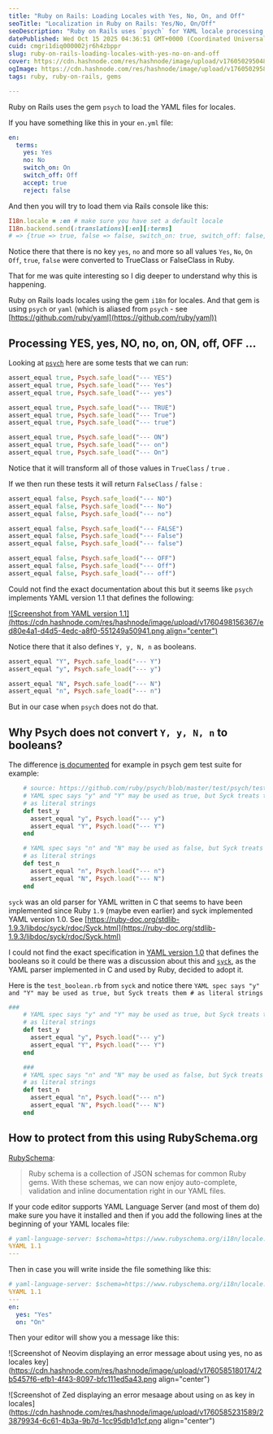 ```yaml
---
title: "Ruby on Rails: Loading Locales with Yes, No, On, and Off"
seoTitle: "Localization in Ruby on Rails: Yes/No, On/Off"
seoDescription: "Ruby on Rails uses `psych` for YAML locale processing that will load Yes/No, On/Off as booleans"
datePublished: Wed Oct 15 2025 04:36:51 GMT+0000 (Coordinated Universal Time)
cuid: cmgri1diq000002jr6h4zbppr
slug: ruby-on-rails-loading-locales-with-yes-no-on-and-off
cover: https://cdn.hashnode.com/res/hashnode/image/upload/v1760502950488/61a08276-fb05-418b-af46-24907ce52018.png
ogImage: https://cdn.hashnode.com/res/hashnode/image/upload/v1760502958853/225f052e-5b35-4ac4-a299-ec9e7b7465e1.png
tags: ruby, ruby-on-rails, gems

---
```


Ruby on Rails uses the gem `psych` to load the YAML files for locales.

If you have something like this in your `en.yml` file:

```yaml
en:
  terms:
    yes: Yes
    no: No
    switch_on: On
    switch_off: Off
    accept: true
    reject: false
```

And then you will try to load them via Rails console like this:

```ruby
I18n.locale = :en # make sure you have set a default locale
I18n.backend.send(:translations)[:en][:terms]
# => {true => true, false => false, switch_on: true, switch_off: false, accept: true, reject: false}
```

Notice there that there is no key `yes`, `no` and more so all values `Yes`, `No`, `On` `Off`, `true`, `false` were converted to TrueClass or FalseClass in Ruby.

That for me was quite interesting so I dig deeper to understand why this is happening.

Ruby on Rails loads locales using the gem `i18n` for locales. And that gem is using `psych` or `yaml` (which is aliased from `psych` - see [https://github.com/ruby/yaml](https://github.com/ruby/yaml))

## Processing YES, yes, NO, no, on, ON, off, OFF …

Looking at [`psych`](https://github.com/ruby/psych) here are some tests that we can run:

```ruby
assert_equal true, Psych.safe_load("--- YES")
assert_equal true, Psych.safe_load("--- Yes")
assert_equal true, Psych.safe_load("--- yes")

assert_equal true, Psych.safe_load("--- TRUE")
assert_equal true, Psych.safe_load("--- True")
assert_equal true, Psych.safe_load("--- true")

assert_equal true, Psych.safe_load("--- ON")
assert_equal true, Psych.safe_load("--- on")
assert_equal true, Psych.safe_load("--- On")
```

Notice that it will transform all of those values in `TrueClass` / `true` .

If we then run these tests it will return `FalseClass` / `false` :

```ruby
assert_equal false, Psych.safe_load("--- NO")
assert_equal false, Psych.safe_load("--- No")
assert_equal false, Psych.safe_load("--- no")

assert_equal false, Psych.safe_load("--- FALSE")
assert_equal false, Psych.safe_load("--- False")
assert_equal false, Psych.safe_load("--- false")

assert_equal false, Psych.safe_load("--- OFF")
assert_equal false, Psych.safe_load("--- Off")
assert_equal false, Psych.safe_load("--- off")
```

Could not find the exact documentation about this but it seems like `psych` implements YAML version 1.1 that defines the following:

[![Screenshot from YAML version 1.1](https://cdn.hashnode.com/res/hashnode/image/upload/v1760498156367/ed80e4a1-d4d5-4edc-a8f0-551249a50941.png align="center")](https://yaml.org/type/bool.html)

Notice there that it also defines `Y, y, N, n` as booleans.

```ruby
assert_equal "Y", Psych.safe_load("--- Y")
assert_equal "y", Psych.safe_load("--- y")

assert_equal "N", Psych.safe_load("--- N")
assert_equal "n", Psych.safe_load("--- n")
```

But in our case when `psych` does not do that.

## Why Psych does not convert `Y, y, N, n` to booleans?

The difference [is documented](https://github.com/ruby/psych/blob/master/test/psych/test_boolean.rb) for example in psych gem test suite for example:

```ruby
    # source: https://github.com/ruby/psych/blob/master/test/psych/test_boolean.rb
    # YAML spec says "y" and "Y" may be used as true, but Syck treats them
    # as literal strings
    def test_y
      assert_equal "y", Psych.load("--- y")
      assert_equal "Y", Psych.load("--- Y")
    end

    # YAML spec says "n" and "N" may be used as false, but Syck treats them
    # as literal strings
    def test_n
      assert_equal "n", Psych.load("--- n")
      assert_equal "N", Psych.load("--- N")
    end
```

`syck` was an old parser for YAML written in C that seems to have been implemented since Ruby `1.9` (maybe even earlier) and syck implemented YAML version 1.0. See [https://ruby-doc.org/stdlib-1.9.3/libdoc/syck/rdoc/Syck.html](https://ruby-doc.org/stdlib-1.9.3/libdoc/syck/rdoc/Syck.html)

I could not find the exact specification in [YAML version 1.0](https://yaml.org/spec/1.0/index.html) that defines the booleans so it could be there was a discussion about this and [`syck`](https://github.com/ruby/syck), as the YAML parser implemented in C and used by Ruby, decided to adopt it.

Here is the `test_boolean.rb` from `syck` and notice there `YAML spec says "y" and "Y" may be used as true, but Syck treats them # as literal strings`

```ruby
###
    # YAML spec says "y" and "Y" may be used as true, but Syck treats them
    # as literal strings
    def test_y
      assert_equal "y", Psych.load("--- y")
      assert_equal "Y", Psych.load("--- Y")
    end

    ###
    # YAML spec says "n" and "N" may be used as false, but Syck treats them
    # as literal strings
    def test_n
      assert_equal "n", Psych.load("--- n")
      assert_equal "N", Psych.load("--- N")
    end
```

## How to protect from this using RubySchema.org

[RubySchema](https://github.com/yippee-fun/rubyschema):

> Ruby schema is a collection of JSON schemas for common Ruby gems. With these schemas, we can now enjoy auto-complete, validation and inline documentation right in our YAML files.

If your code editor supports YAML Language Server (and most of them do) make sure you have it installed and then if you add the following lines at the beginning of your YAML locales file:

```yaml
# yaml-language-server: $schema=https://www.rubyschema.org/i18n/locale.json
%YAML 1.1
---
```

Then in case you will write inside the file something like this:

```yaml
# yaml-language-server: $schema=https://www.rubyschema.org/i18n/locale.json
%YAML 1.1
---
en:
  yes: "Yes"
  on: "On"
```

Then your editor will show you a message like this:

![Screenshot of Neovim displaying an error message about using yes, no as locales key](https://cdn.hashnode.com/res/hashnode/image/upload/v1760585180174/2b5457f6-efb1-4f43-8097-bfc111ed5a43.png align="center")

![Screenshot of Zed displaying an error mesaage about using `on` as key in locales](https://cdn.hashnode.com/res/hashnode/image/upload/v1760585231589/23879934-6c61-4b3a-9b7d-1cc95db1d1cf.png align="center")